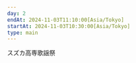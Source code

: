 ```yaml
---
day: 2
endAt: 2024-11-03T11:10:00[Asia/Tokyo]
startAt: 2024-11-03T10:30:00[Asia/Tokyo]
type: main
---
```


スズカ高専歌謡祭
